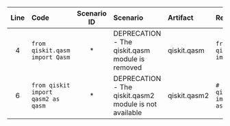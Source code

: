 | Line | Code | Scenario ID | Scenario | Artifact | Refactoring |
| :--: | :--- | :---------: | :------- | :------- | :---------- |
| 4 | `from qiskit.qasm import Qasm` | * | DEPRECATION - The qiskit.qasm module is removed | qiskit.qasm | `from qiskit.qasm2 import Qasm` |
| 6 | `from qiskit import qasm2 as qasm` | * | DEPRECATION - The qiskit.qasm2 module is not available | qiskit.qasm2 | `# from qiskit import qasm2 as qasm` |